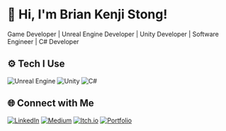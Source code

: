 # 👋 Hi, I'm **Brian Kenji Stong**!
Game Developer | Unreal Engine Developer | Unity Developer | Software Engineer | C# Developer

## ⚙️ Tech I Use
![Unreal Engine](https://img.shields.io/badge/Unreal%20Engine-000?style=for-the-badge&logo=unrealengine&logoColor=white)
![Unity](https://img.shields.io/badge/Unity-000000?style=for-the-badge&logo=unity&logoColor=white)
![C#](https://img.shields.io/badge/C%23-239120?style=for-the-badge&logo=c-sharp&logoColor=white)

## 🌐 Connect with Me
[![LinkedIn](https://img.shields.io/badge/LinkedIn-0A66C2?style=for-the-badge&logo=linkedin&logoColor=white)](https://www.linkedin.com/in/brian-stong-b36218133/)
[![Medium](https://img.shields.io/badge/Medium-000000?style=for-the-badge&logo=medium&logoColor=white)](https://medium.com/@stonger44)
[![Itch.io](https://img.shields.io/badge/Itch.io-FA5C5C?style=for-the-badge&logo=itchdotio&logoColor=white)](https://stonger44.itch.io/)
[![Portfolio](https://img.shields.io/badge/Portfolio-121212?style=for-the-badge&logo=google-chrome&logoColor=white)](https://stonger44.github.io/)

